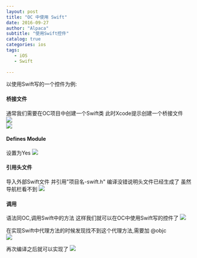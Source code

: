 ```yaml
---
layout: post
title: "OC 中使用 Swift"
date: 2016-09-27
author: "Alpaca"
subtitle: "使用Swift控件"
catalog: true
categories: ios
tags:
   - iOS
   - Swift
   
---
```


以使用Swift写的一个控件为例:  

#### 桥接文件

通常我们需要在OC项目中创建一个Swift类 此时Xcode提示创建一个桥接文件  
![](http://7xqmgj.com1.z0.glb.clouddn.com/2016-09-27-1.png)  
![](http://7xqmgj.com1.z0.glb.clouddn.com/2016-09-27-2.png)  

#### Defines Module

设置为Yes
![](http://7xqmgj.com1.z0.glb.clouddn.com/2016-09-27-3.png)  

#### 引用头文件

导入外部Swift文件 并引用"项目名-swift.h"  编译没错说明头文件已经生成了 虽然导航栏看不到
![](http://7xqmgj.com1.z0.glb.clouddn.com/2016-09-27-5.png)  

#### 调用 

语法同OC,调用Swift中的方法 这样我们就可以在OC中使用Swift写的控件了
 ![](http://7xqmgj.com1.z0.glb.clouddn.com/2016-09-27-6.png)  
 
 在实现Swift中代理方法的时候发现找不到这个代理方法,需要加 @objc  
 ![](http://7xqmgj.com1.z0.glb.clouddn.com/2016-09-27-%E5%B1%8F%E5%B9%95%E5%BF%AB%E7%85%A7%202016-09-27%20%E4%B8%8B%E5%8D%883.27.41.png)  

再次编译之后就可以实现了 
![](http://7xqmgj.com1.z0.glb.clouddn.com/2016-09-27-4.png)  


